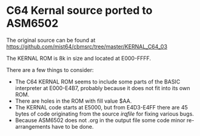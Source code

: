 # C64 Kernal source ported to ASM6502

The original source can be found at https://github.com/mist64/cbmsrc/tree/master/KERNAL_C64_03

The KERNAL ROM is 8k in size and located at E000-FFFF.

There are a few things to consider:
- The C64 KERNAL ROM seems to include some parts of the BASIC interpreter at E000-E4B7, probably because it does not fit into its own ROM.
- There are holes in the ROM with fill value $AA.
- The KERNAL code starts at E5000, but from E4D3-E4FF there are 45 bytes of code originating from the source _irqfile_ for fixing various bugs.
- Because ASM6502 does not .org in the output file some code minor re-arrangements have to be done.

